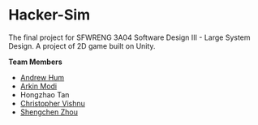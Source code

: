 # Hacker-Sim
The final project for SFWRENG 3A04 Software Design III - Large System Design.
A project of 2D game built on Unity.

**Team Members**
- [Andrew Hum](https://github.com/andrewhum)
- [Arkin Modi](https://github.com/arkinmodi)
- Hongzhao Tan
- [Christopher Vishnu](https://github.com/ChrisV2026)
- [Shengchen Zhou](https://github.com/zhous20)
